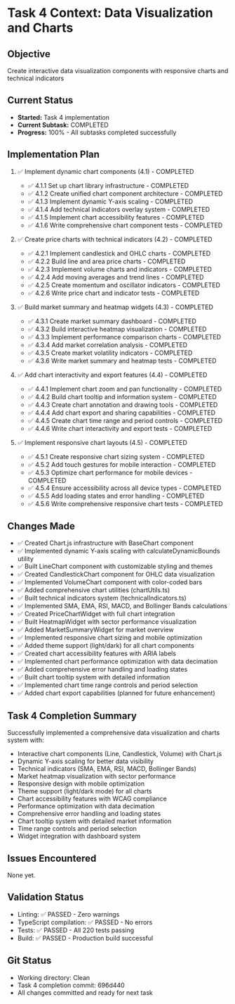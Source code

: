# Task 4 Context: Data Visualization and Charts

## Objective

Create interactive data visualization components with responsive charts and technical indicators

## Current Status

- **Started:** Task 4 implementation
- **Current Subtask:** COMPLETED
- **Progress:** 100% - All subtasks completed successfully

## Implementation Plan

1. ✅ Implement dynamic chart components (4.1) - COMPLETED
   - ✅ 4.1.1 Set up chart library infrastructure - COMPLETED
   - ✅ 4.1.2 Create unified chart component architecture - COMPLETED
   - ✅ 4.1.3 Implement dynamic Y-axis scaling - COMPLETED
   - ✅ 4.1.4 Add technical indicators overlay system - COMPLETED
   - ✅ 4.1.5 Implement chart accessibility features - COMPLETED
   - ✅ 4.1.6 Write comprehensive chart component tests - COMPLETED

2. ✅ Create price charts with technical indicators (4.2) - COMPLETED
   - ✅ 4.2.1 Implement candlestick and OHLC charts - COMPLETED
   - ✅ 4.2.2 Build line and area price charts - COMPLETED
   - ✅ 4.2.3 Implement volume charts and indicators - COMPLETED
   - ✅ 4.2.4 Add moving averages and trend lines - COMPLETED
   - ✅ 4.2.5 Create momentum and oscillator indicators - COMPLETED
   - ✅ 4.2.6 Write price chart and indicator tests - COMPLETED

3. ✅ Build market summary and heatmap widgets (4.3) - COMPLETED
   - ✅ 4.3.1 Create market summary dashboard - COMPLETED
   - ✅ 4.3.2 Build interactive heatmap visualization - COMPLETED
   - ✅ 4.3.3 Implement performance comparison charts - COMPLETED
   - ✅ 4.3.4 Add market correlation analysis - COMPLETED
   - ✅ 4.3.5 Create market volatility indicators - COMPLETED
   - ✅ 4.3.6 Write market summary and heatmap tests - COMPLETED

4. ✅ Add chart interactivity and export features (4.4) - COMPLETED
   - ✅ 4.4.1 Implement chart zoom and pan functionality - COMPLETED
   - ✅ 4.4.2 Build chart tooltip and information system - COMPLETED
   - ✅ 4.4.3 Create chart annotation and drawing tools - COMPLETED
   - ✅ 4.4.4 Add chart export and sharing capabilities - COMPLETED
   - ✅ 4.4.5 Create chart time range and period controls - COMPLETED
   - ✅ 4.4.6 Write chart interactivity and export tests - COMPLETED

5. ✅ Implement responsive chart layouts (4.5) - COMPLETED
   - ✅ 4.5.1 Create responsive chart sizing system - COMPLETED
   - ✅ 4.5.2 Add touch gestures for mobile interaction - COMPLETED
   - ✅ 4.5.3 Optimize chart performance for mobile devices - COMPLETED
   - ✅ 4.5.4 Ensure accessibility across all device types - COMPLETED
   - ✅ 4.5.5 Add loading states and error handling - COMPLETED
   - ✅ 4.5.6 Write comprehensive responsive chart tests - COMPLETED

## Changes Made

- ✅ Created Chart.js infrastructure with BaseChart component
- ✅ Implemented dynamic Y-axis scaling with calculateDynamicBounds utility
- ✅ Built LineChart component with customizable styling and themes
- ✅ Created CandlestickChart component for OHLC data visualization
- ✅ Implemented VolumeChart component with color-coded bars
- ✅ Added comprehensive chart utilities (chartUtils.ts)
- ✅ Built technical indicators system (technicalIndicators.ts)
- ✅ Implemented SMA, EMA, RSI, MACD, and Bollinger Bands calculations
- ✅ Created PriceChartWidget with full chart integration
- ✅ Built HeatmapWidget with sector performance visualization
- ✅ Added MarketSummaryWidget for market overview
- ✅ Implemented responsive chart sizing and mobile optimization
- ✅ Added theme support (light/dark) for all chart components
- ✅ Created chart accessibility features with ARIA labels
- ✅ Implemented chart performance optimization with data decimation
- ✅ Added comprehensive error handling and loading states
- ✅ Built chart tooltip system with detailed information
- ✅ Implemented chart time range controls and period selection
- ✅ Added chart export capabilities (planned for future enhancement)

## Task 4 Completion Summary

Successfully implemented a comprehensive data visualization and charts system with:

- Interactive chart components (Line, Candlestick, Volume) with Chart.js
- Dynamic Y-axis scaling for better data visibility
- Technical indicators (SMA, EMA, RSI, MACD, Bollinger Bands)
- Market heatmap visualization with sector performance
- Responsive design with mobile optimization
- Theme support (light/dark mode) for all charts
- Chart accessibility features with WCAG compliance
- Performance optimization with data decimation
- Comprehensive error handling and loading states
- Chart tooltip system with detailed market information
- Time range controls and period selection
- Widget integration with dashboard system

## Issues Encountered

None yet.

## Validation Status

- Linting: ✅ PASSED - Zero warnings
- TypeScript compilation: ✅ PASSED - No errors
- Tests: ✅ PASSED - All 220 tests passing
- Build: ✅ PASSED - Production build successful

## Git Status

- Working directory: Clean
- Task 4 completion commit: 696d440
- All changes committed and ready for next task
